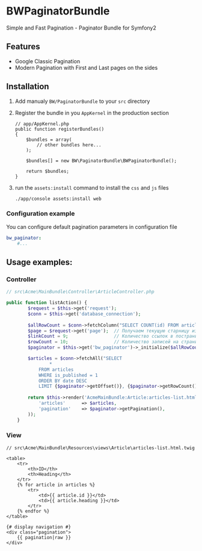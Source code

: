 # BWPaginatorBundle

Simple and Fast Pagination - Paginator Bundle for Symfony2

## Features

* Google Classic Pagination
* Modern Pagination with First and Last pages on the sides

## Installation

 1. Add manualy ```BW/PaginatorBundle``` to your ```src``` directory

 2. Register the bundle in you ```AppKernel``` in the production section

        // app/AppKernel.php
        public function registerBundles()
        {
            $bundles = array(
                // other bundles here...
            );

			$bundles[] = new BW\PaginatorBundle\BWPaginatorBundle();

            return $bundles;
        }

 3. run the ```assets:install``` command to install the ```css``` and ```js``` files

        ./app/console assets:install web
		
### Configuration example

You can configure default pagination parameters in configuration file
```yaml
bw_paginator:
    #...
```

## Usage examples:

### Controller

```php
// src\Acme\MainBundle\Controller\ArticleController.php

public function listAction() {
        $request = $this->get('request');
        $conn = $this->get('database_connection');
        
        $allRowCount = $conn->fetchColumn("SELECT COUNT(id) FROM articles WHERE is_published = 1");
        $page = $request->get('page'); 	// Получаем текущую старницу из $_GET
        $linkCount = 9; 				// Количество ссылок в постраничной навигации
        $rowCount = 10;					// Количество записей на страницу
        $paginator = $this->get('bw_paginator')->_initialize($allRowCount, $page, $linkCount, $rowCount);

        $articles = $conn->fetchAll("SELECT 
                * 
            FROM articles
            WHERE is_published = 1
            ORDER BY date DESC 
            LIMIT {$paginator->getOffset()}, {$paginator->getRowCount()} ");
            
        return $this->render('AcmeMainBundle:Article:articles-list.html.twig', array(
			'articles' 		=> $articles,
			'pagination' 	=> $paginator->getPagination(),
		));
	}
```

### View

```jinja
// src\Acme\MainBundle\Resources\views\Article\articles-list.html.twig

<table>
	<tr>
		<th>ID</th>
		<th>Heading</th>
	</tr>
	{% for article in articles %}
		<tr>
			<td>{{ article.id }}</td>
			<td>{{ article.heading }}</td>
		</tr>
	{% endfor %}
</table>

{# display navigation #}
<div class="pagination">
	{{ pagination|raw }}
</div>
```